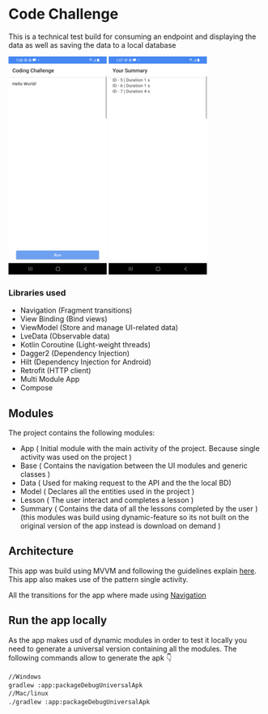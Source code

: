 # Code Challenge

This is a technical test build for consuming an endpoint and displaying the data as well as saving the data to a local database

![alt text](https://raw.githubusercontent.com/merRen22/lesson-challenge/main/showcase/1.png)
![alt text](https://raw.githubusercontent.com/merRen22/lesson-challenge/main/showcase/2.png)

### Libraries used

- Navigation (Fragment transitions)
- View Binding (Bind views)
- ViewModel (Store and manage UI-related data)
- LveData (Observable data)
- Kotlin Coroutine (Light-weight threads)
- Dagger2 (Dependency Injection)
- Hilt (Dependency Injection for Android)
- Retrofit (HTTP client)
- Multi Module App
- Compose

## Modules

The project contains the following modules:

- App ( Initial module with the main activity of the project. Because single activity was used on the project )
- Base ( Contains the navigation between the UI modules and generic classes )
- Data ( Used for making request to the API and the the local BD)
- Model ( Declares all the entities used in the project )
- Lesson ( The user interact and completes a lesson )
- Summary ( Contains the data of all the lessons completed by the user ) (this modules was build using dynamic-feature so its not built on the original version of the app instead is download on demand )

## Architecture

This app was build using MVVM and following the guidelines explain [here](https://developer.android.com/jetpack/docs/guide). This app also makes use of the pattern single activity.

All the transitions for the app where made using [Navigation](https://developer.android.com/guide/navigation)

## Run the app locally
As the app makes usd of dynamic modules in order to test it locally you need to generate a universal version containing all the modules. The following commands allow to generate the apk 👇

```sh
//Windows
gradlew :app:packageDebugUniversalApk
//Mac/linux
./gradlew :app:packageDebugUniversalApk
```